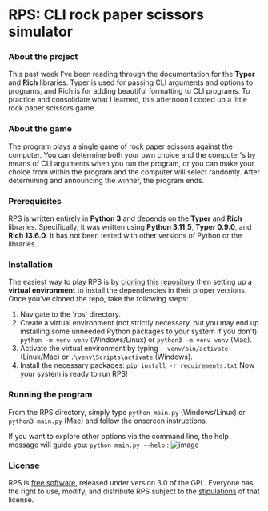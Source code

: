 # RPS: CLI rock paper scissors simulator

### About the project
This past week I've been reading through the documentation for the **Typer** and **Rich** libraries. Typer is used for passing CLI arguments and options to programs, and Rich is for adding beautiful formatting to CLI programs. To practice and consolidate what I learned, this afternoon I coded up a little rock paper scissors game.

### About the game
The program plays a single game of rock paper scissors against the computer. You can determine both your own choice and the computer's by means of CLI arguments when you run the program, or you can make your choice from within the program and the computer will select randomly. After determining and announcing the winner, the program ends.

### Prerequisites
RPS is written entirely in **Python 3** and depends on the **Typer** and **Rich** libraries. Specifically, it was written using **Python 3.11.5**, **Typer 0.9.0**, and **Rich 13.6.0**. It has not been tested with other versions of Python or the libraries.

### Installation
The easiest way to play RPS is by [cloning this repository](https://docs.github.com/en/repositories/creating-and-managing-repositories/cloning-a-repository) then setting up a **virtual environment** to install the dependencies in their proper versions. Once you've cloned the repo, take the following steps:
1. Navigate to the 'rps' directory.
2. Create a virtual environment (not strictly necessary, but you may end up installing some unneeded Python packages to your system if you don't): ```python -m venv venv``` (Windows/Linux) or ```python3 -m venv venv``` (Mac).
3. Activate the virtual environment by typing ```. venv/bin/activate``` (Linux/Mac) or ```.\venv\Scripts\activate``` (Windows).
4. Install the necessary packages: ```pip install -r requirements.txt``` Now your system is ready to run RPS!

### Running the program
From the RPS directory, simply type ```python main.py``` (Windows/Linux) or ```python3 main.py``` (Mac) and follow the onscreen instructions.

If you want to explore other options via the command line, the help message will guide you:
```python main.py --help``` :
![image](https://github.com/jwjacobson/rps/assets/116485484/aa204f15-6531-415f-9f66-5f1808ee59ec)


### License
RPS is [free software](https://www.fsf.org/about/what-is-free-software), released under version 3.0 of the GPL. Everyone has the right to use, modify, and distribute RPS subject to the [stipulations](https://github.com/jwjacobson/oopmanor/blob/main/License) of that license.
